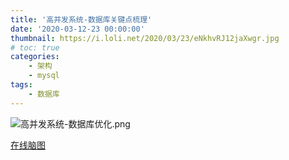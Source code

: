 ```yaml
---
title: '高并发系统-数据库关键点梳理'
date: '2020-03-12-23 00:00:00'
thumbnail: https://i.loli.net/2020/03/23/eNkhvRJ12jaXwgr.jpg
# toc: true
categories:
    - 架构
    - mysql
tags:
    - 数据库
---
```

![高并发系统-数据库优化.png](https://i.loli.net/2020/03/23/7VwIY4NH1XTCtSz.png)

[在线脑图](https://app.gitmind.cn/doc/5af294364)

